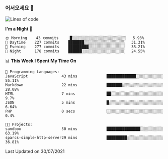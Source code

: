 ### 어서오세요 👋

<!--START_SECTION:waka-->
![Lines of code](https://img.shields.io/badge/From%20Hello%20World%20I%27ve%20Written-377519%20lines%20of%20code-blue)

**I'm a Night 🦉** 

```text
🌞 Morning    43 commits     █░░░░░░░░░░░░░░░░░░░░░░░░   5.93% 
🌆 Daytime    227 commits    ███████░░░░░░░░░░░░░░░░░░   31.31% 
🌃 Evening    277 commits    █████████░░░░░░░░░░░░░░░░   38.21% 
🌙 Night      178 commits    ██████░░░░░░░░░░░░░░░░░░░   24.55%

```


📊 **This Week I Spent My Time On** 

```text
💬 Programming Languages: 
JavaScript               43 mins             █████████████░░░░░░░░░░░░   55.11% 
Markdown                 22 mins             ███████░░░░░░░░░░░░░░░░░░   28.08% 
HTML                     7 mins              ██░░░░░░░░░░░░░░░░░░░░░░░   9.7% 
JSON                     5 mins              █░░░░░░░░░░░░░░░░░░░░░░░░   6.64% 
PHP                      0 secs              ░░░░░░░░░░░░░░░░░░░░░░░░░   0.4%

🐱‍💻 Projects: 
sandbox                  50 mins             ███████████████░░░░░░░░░░   63.19% 
sparcs-simple-http-server29 mins             █████████░░░░░░░░░░░░░░░░   36.81%

```


 Last Updated on 30/07/2021
<!--END_SECTION:waka-->
